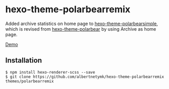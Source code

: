 # hexo-theme-polarbearremix

Added archive statistics on home page to [hexo-theme-polarbearsimple](https://github.com/henryhuang/hexo-theme-polarbearsimple), which is revised from
[hexo-theme-polarbear](https://github.com/frostfan/hexo-theme-polarbear) by using Archive as home page.

[Demo](http://albertnetymk.github.io/)

## Installation
```
$ npm install hexo-renderer-scss --save
$ git clone https://github.com/albertnetymk/hexo-theme-polarbearremix themes/polarbearremix
```
